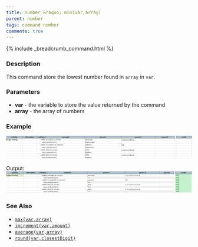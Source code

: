 ```yaml
---
title: number &raquo; min(var,array)
parent: number
tags: command number
comments: true
---
```

{% include _breadcrumb_command.html %}


### Description
This command store the lowest number found in `array` in `var`.


### Parameters
- **var** \- the variable to store the value returned by the command
- **array** \- the array of numbers


### Example
![script](image/min_01.png)

Output:<br/>
![output](image/min_02.png)


### See Also
- [`max(var,array)`](max(var,array))
- [`increment(var,amount)`](increment(var,amount))
- [`average(var,array)`](average(var,array))
- [`round(var,closestDigit)`](round(var,closestDigit))
